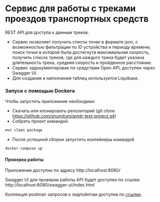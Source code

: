 # Сервис для работы с треками проездов транспортных средств  

REST API для доступа к данным треков. 
* Сервис позволяет получить список точек в формате json, c возможностью фильтрации по ID устройства и периоду времени, 
поиск точки в которой была достигнута максимальная скорость, получить список треков, где для каждого трека будет указана
длительность трека, средняя скорость и пройденное расстояние.
* Сервис задокументирован по средствам Open API, доступен через Swagger UI.
* Для создания и наполнения таблиц используется Liquibase.

### Запуск с помощью Dockerа

Чтобы запустить приложение необходимо
* Скачать или клонировать репозиторий (git clone https://github.com/shumitum/avtdr-test-project.git)
* Собрать проект командой
```bash
mvn clean package
```
* После успешной сборки запустить контейнеры командой
```bash
docker-compose up
```

####  Проверка работы
Приложение доступно по адресу http://localhost:8080/

Swagger UI для проверки работы API будет доступен по ссылке http://localhost:8080/swagger-ui/index.html  

Коллекция postman запросов к эндпойнтам доступна по [ссылке]().